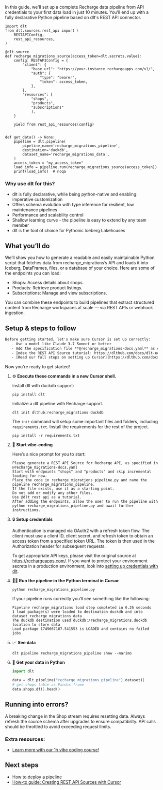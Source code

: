 In this guide, we'll set up a complete Recharge data pipeline from API credentials to your first data load in just 10 minutes. You'll end up with a fully declarative Python pipeline based on dlt's REST API connector.

```python-outcome
import dlt
from dlt.sources.rest_api import (
    RESTAPIConfig,
    rest_api_resources,
)

@dlt.source
def recharge_migrations_source(access_token=dlt.secrets.value):
    config: RESTAPIConfig = {
        "client": {
            "base_url": "https://your-instance.rechargeapps.com/v1/",
            "auth": {
                "type": "bearer",
                "token": access_token,
            },
        },
        "resources": [
            "shops",
            "products",
            "subscriptions"
            ],
    }

    yield from rest_api_resources(config)


def get_data() -> None:
    pipeline = dlt.pipeline(
        pipeline_name='recharge_migrations_pipeline',
        destination='duckdb',
        dataset_name='recharge_migrations_data', 
    )
    access_token = "my_access_token"
    load_info = pipeline.run(recharge_migrations_source(access_token))
    print(load_info)  # noqa
```

### Why use dlt for this?

- dlt is fully declarative, while being python-native and enabling imperative customization
- Offers schema evolution with type inference for resilient, low maintenance pipelines
- Performance and scalability control
- Shallow learning curve - the pipeline is easy to extend by any team member
- dlt is the tool of choice for Pythonic Iceberg Lakehouses

## What you’ll do

We’ll show you how to generate a readable and easily maintainable Python script that fetches data from recharge_migrations’s API and loads it into Iceberg, DataFrames, files, or a database of your choice. Here are some of the endpoints you can load:

- Shops: Access details about shops.
- Products: Retrieve product listings.
- Subscriptions: Manage and view subscriptions.

You can combine these endpoints to build pipelines that extract structured content from Recharge workspaces at scale — via REST APIs or webhook ingestion.

## Setup & steps to follow

```default
Before getting started, let's make sure Cursor is set up correctly:
   - Use a model like Claude 3.7 Sonnet or better
   - Add the specification file **@recharge_migrations-docs.yaml** as context
   - Index the REST API Source tutorial: https://dlthub.com/docs/dlt-ecosystem/verified-sources/rest_api/ and add it to context as **@dlt rest api**
   - [Read our full steps on setting up Cursor](https://dlthub.com/docs/dlt-ecosystem/llm-tooling/cursor-restapi#23-configuring-cursor-with-documentation)
```

Now you're ready to get started! 

1. ⚙️ **Execute these commands in a new Cursor shell.**
    
    Install dlt with duckdb support:
    ```shell
    pip install dlt
    ```

    Initialize a dlt pipeline with Recharge support.
    ```shell
    dlt init dlthub:recharge_migrations duckdb
    ```

    The `init` command will setup some important files and folders, including `requirements.txt`. Install the requirements for the rest of the project.
    ```shell
    pip install -r requirements.txt
    ```
    
2. 🤠 **Start vibe-coding**
    
    Here’s a nice prompt for you to start: 
    
    ```prompt
    Please generate a REST API Source for Recharge API, as specified in @recharge_migrations-docs.yaml 
    Start with endpoints "shops" and "products" and skip incremental loading for now. 
    Place the code in recharge_migrations_pipeline.py and name the pipeline recharge_migrations_pipeline. 
    If the file exists, use it as a starting point. 
    Do not add or modify any other files. 
    Use @dlt rest api as a tutorial. 
    After adding the endpoints, allow the user to run the pipeline with python recharge_migrations_pipeline.py and await further instructions.
    ```

    
3. 🔒 **Setup credentials** 
    
    Authentication is managed via OAuth2 with a refresh token flow. The client must use a client ID, client secret, and refresh token to obtain an access token from a specified token URL. The token is then used in the Authorization header for subsequent requests.
    
    To get appropriate API keys, please visit the original source at https://rechargeapps.com/.
    If you want to protect your environment secrets in a production environment, look into [setting up credentials with dlt](https://dlthub.com/docs/walkthroughs/add_credentials).
    
4. 🏃‍♀️ **Run the pipeline in the Python terminal in Cursor**
    
    ```shell
    python recharge_migrations_pipeline.py
    ```
    
    If your pipeline runs correctly you’ll see something like the following:
    
    ```shell
    Pipeline recharge_migrations load step completed in 0.26 seconds
    1 load package(s) were loaded to destination duckdb and into dataset recharge_migrations_data
    The duckdb destination used duckdb:/recharge_migrations.duckdb location to store data
    Load package 1749667187.541553 is LOADED and contains no failed jobs
    ```
    
5. 📈 **See data**
    
    ```shell
    dlt pipeline recharge_migrations_pipeline show --marimo
    ```
    
6. 🐍 **Get your data in Python**
    
    ```python
    import dlt

   data = dlt.pipeline("recharge_migrations_pipeline").dataset()
   # get shops table as Pandas frame
   data.shops.df().head()
    ```

## Running into errors?

A breaking change in the Shop stream requires resetting data. Always refresh the source schema after upgrades to ensure compatibility. API calls should be throttled to avoid exceeding request limits.

### Extra resources:

- [Learn more with our 1h vibe coding course!](https://www.youtube.com/watch?v=GGid70rnJuM)

## Next steps

- [How to deploy a pipeline](https://dlthub.com/docs/walkthroughs/deploy-a-pipeline)
- [How-to guide: Creating REST API Sources with Cursor](https://dlthub.com/docs/dlt-ecosystem/llm-tooling/cursor-restapi)